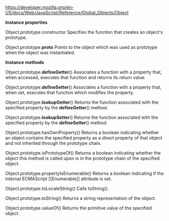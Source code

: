 https://developer.mozilla.org/en-US/docs/Web/JavaScript/Reference/Global_Objects/Object

**Instance properties**

Object.prototype.constructor
Specifies the function that creates an object's prototype.

Object.prototype.__proto__
Points to the object which was used as prototype when the object was instantiated.

**Instance methods**

Object.prototype.__defineGetter__()
Associates a function with a property that, when accessed, executes that function and returns its return value.

Object.prototype.__defineSetter__()
Associates a function with a property that, when set, executes that function which modifies the property.

Object.prototype.__lookupGetter__()
Returns the function associated with the specified property by the __defineGetter__() method.

Object.prototype.__lookupSetter__()
Returns the function associated with the specified property by the __defineSetter__() method.

Object.prototype.hasOwnProperty()
Returns a boolean indicating whether an object contains the specified property as a direct property of that object and not inherited through the prototype chain.

Object.prototype.isPrototypeOf()
Returns a boolean indicating whether the object this method is called upon is in the prototype chain of the specified object.

Object.prototype.propertyIsEnumerable()
Returns a boolean indicating if the internal ECMAScript [[Enumerable]] attribute is set.

Object.prototype.toLocaleString()
Calls toString().

Object.prototype.toString()
Returns a string representation of the object.

Object.prototype.valueOf()
Returns the primitive value of the specified object.
